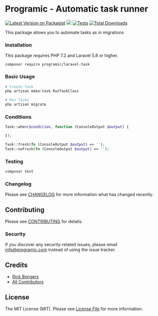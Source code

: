 # Programic - Automatic task runner

[![Latest Version on Packagist](https://img.shields.io/packagist/v/programic/laravel-task.svg?style=flat-square)](https://packagist.org/packages/programic/laravel-task)
![](https://github.com/programic/laravel-task/workflows/Run%20Tests/badge.svg?branch=master)
[![Tests](https://github.com/programic/laravel-task/actions/workflows/run-tests.yml/badge.svg?branch=master)](https://github.com/programic/laravel-task/actions/workflows/tests.yml)
[![Total Downloads](https://img.shields.io/packagist/dt/programic/laravel-task.svg?style=flat-square)](https://packagist.org/packages/programic/laravel-task)

This package allows you to automate tasks as in migrations

### Installation
This package requires PHP 7.2 and Laravel 5.8 or higher.

```
composer require programic/laravel-task
```

### Basic Usage
```bash
# Create Task
php artisan make:task RunTaskClass

# Run Tasks
php artisan migrate
```

### Conditions
```php
Task::when($condition, function (ConsoleOutput $output) {

});

Task::fresh(fn (ConsoleOutput $output) => '');
Task::noFresh(fn (ConsoleOutput $output) => '');
```


### Testing
```bash
composer test
```

### Changelog

Please see [CHANGELOG](CHANGELOG.md) for more information what has changed recently.

## Contributing

Please see [CONTRIBUTING](CONTRIBUTING.md) for details.

### Security

If you discover any security-related issues, please email [info@programic.com](mailto:info@programic.com) instead of using the issue tracker.

## Credits

- [Rick Bongers](https://github.com/rbongers)
- [All Contributors](../../contributors)

## License

The MIT License (MIT). Please see [License File](LICENSE.md) for more information.
